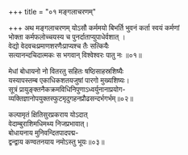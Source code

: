 +++
title = "०१ मङ्गलाचरणम्"

+++
अथ मङ्गलाचरणम्
योऽसौ कर्ममयो बिभर्ति भुवनं कर्ता स्वयं कर्मणां  
भोक्ता कर्मफलोच्चयस्य च पुनर्दाताप्युपाधेर्वशात्  ।  
वेद्यो वेदवचःप्रमाणशरणैःप्राप्यश्च तैः सत्कियैः  
सत्यानन्दचिदात्मकः स भगवान् विश्वेश्वरः पातु नः ॥०१॥

मेधां बोधायनो नो वितरतु सहितः षष्ठिसाहस्रशिष्यैः  
यस्यापस्तम्ब एकाधिकशतयजुषां पारगो मुख्यशिष्यः।  
सूत्रं प्रायुङ्क्तनैकक्रमविधिनिपुणाऽध्वर्युनानाप्रयोग-  
व्यक्तिज्ञानोपयुक्तस्फुटमृदुगहनप्रौढसन्दर्भगर्भम्॥०२॥   


कल्पामृतं क्षितिसुरप्रकराय योऽदात्  
वेदाम्बुराशिमधिमथ्य निजप्रभावात्।  
बोधायनाय मुनिवन्दितपादपद्म-  
द्वन्द्वाय कण्वतनयाय नमोऽस्तु भूयः॥०३॥  


